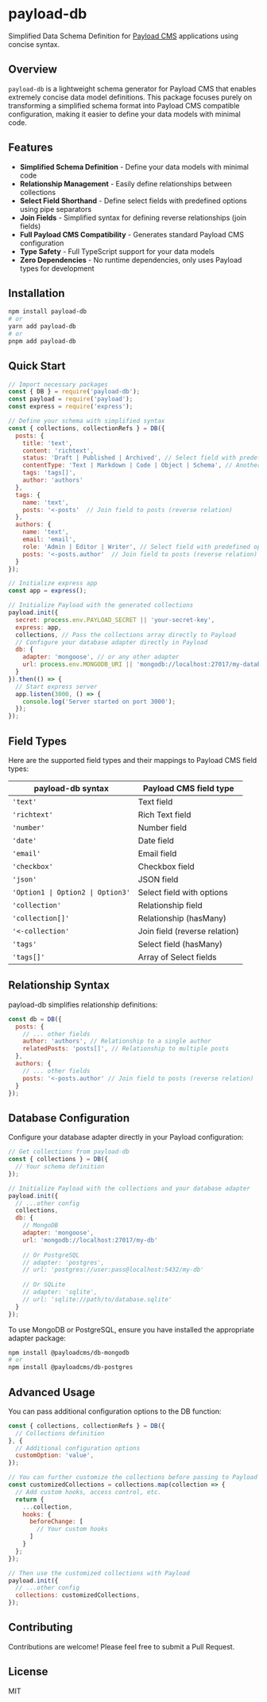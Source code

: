 # payload-db

Simplified Data Schema Definition for [Payload CMS](https://payloadcms.com) applications using concise syntax.

## Overview

`payload-db` is a lightweight schema generator for Payload CMS that enables extremely concise data model definitions. This package focuses purely on transforming a simplified schema format into Payload CMS compatible configuration, making it easier to define your data models with minimal code.

## Features

- **Simplified Schema Definition** - Define your data models with minimal code
- **Relationship Management** - Easily define relationships between collections
- **Select Field Shorthand** - Define select fields with predefined options using pipe separators
- **Join Fields** - Simplified syntax for defining reverse relationships (join fields)
- **Full Payload CMS Compatibility** - Generates standard Payload CMS configuration
- **Type Safety** - Full TypeScript support for your data models
- **Zero Dependencies** - No runtime dependencies, only uses Payload types for development

## Installation

```bash
npm install payload-db
# or
yarn add payload-db
# or
pnpm add payload-db
```

## Quick Start

```javascript
// Import necessary packages
const { DB } = require('payload-db');
const payload = require('payload');
const express = require('express');

// Define your schema with simplified syntax
const { collections, collectionRefs } = DB({
  posts: {
    title: 'text',
    content: 'richtext',
    status: 'Draft | Published | Archived', // Select field with predefined options
    contentType: 'Text | Markdown | Code | Object | Schema', // Another select field example
    tags: 'tags[]',
    author: 'authors'
  },
  tags: {
    name: 'text',
    posts: '<-posts'  // Join field to posts (reverse relation)
  },
  authors: {
    name: 'text',
    email: 'email',
    role: 'Admin | Editor | Writer', // Select field with predefined options
    posts: '<-posts.author'  // Join field to posts (reverse relation)
  }
});

// Initialize express app
const app = express();

// Initialize Payload with the generated collections
payload.init({
  secret: process.env.PAYLOAD_SECRET || 'your-secret-key',
  express: app,
  collections, // Pass the collections array directly to Payload
  // Configure your database adapter directly in Payload
  db: {
    adapter: 'mongoose', // or any other adapter
    url: process.env.MONGODB_URI || 'mongodb://localhost:27017/my-database'
  }
}).then(() => {
  // Start express server
  app.listen(3000, () => {
    console.log('Server started on port 3000');
  });
});
```

## Field Types

Here are the supported field types and their mappings to Payload CMS field types:

| payload-db syntax | Payload CMS field type |
|-------------------|-------------------------|
| `'text'`          | Text field              |
| `'richtext'`      | Rich Text field         |
| `'number'`        | Number field            |
| `'date'`          | Date field              |
| `'email'`         | Email field             |
| `'checkbox'`      | Checkbox field          |
| `'json'`          | JSON field              |
| `'Option1 \| Option2 \| Option3'` | Select field with options |
| `'collection'`    | Relationship field      |
| `'collection[]'`  | Relationship (hasMany)  |
| `'<-collection'`  | Join field (reverse relation) |
| `'tags'`          | Select field (hasMany)  |
| `'tags[]'`        | Array of Select fields  |

## Relationship Syntax

payload-db simplifies relationship definitions:

```javascript
const db = DB({
  posts: {
    // ... other fields
    author: 'authors', // Relationship to a single author
    relatedPosts: 'posts[]', // Relationship to multiple posts
  },
  authors: {
    // ... other fields
    posts: '<-posts.author' // Join field to posts (reverse relation)
  }
});
```

## Database Configuration

Configure your database adapter directly in your Payload configuration:

```javascript
// Get collections from payload-db
const { collections } = DB({
  // Your schema definition
});

// Initialize Payload with the collections and your database adapter
payload.init({
  // ...other config
  collections,
  db: {
    // MongoDB
    adapter: 'mongoose',
    url: 'mongodb://localhost:27017/my-db'
    
    // Or PostgreSQL
    // adapter: 'postgres',
    // url: 'postgres://user:pass@localhost:5432/my-db'
    
    // Or SQLite
    // adapter: 'sqlite',
    // url: 'sqlite://path/to/database.sqlite'
  }
});
```

To use MongoDB or PostgreSQL, ensure you have installed the appropriate adapter package:

```bash
npm install @payloadcms/db-mongodb
# or
npm install @payloadcms/db-postgres
```

## Advanced Usage

You can pass additional configuration options to the DB function:

```javascript
const { collections, collectionRefs } = DB({
  // Collections definition
}, {
  // Additional configuration options
  customOption: 'value',
});

// You can further customize the collections before passing to Payload
const customizedCollections = collections.map(collection => {
  // Add custom hooks, access control, etc.
  return {
    ...collection,
    hooks: {
      beforeChange: [
        // Your custom hooks
      ]
    }
  };
});

// Then use the customized collections with Payload
payload.init({
  // ...other config
  collections: customizedCollections,
});
```

## Contributing

Contributions are welcome! Please feel free to submit a Pull Request.

## License

MIT

